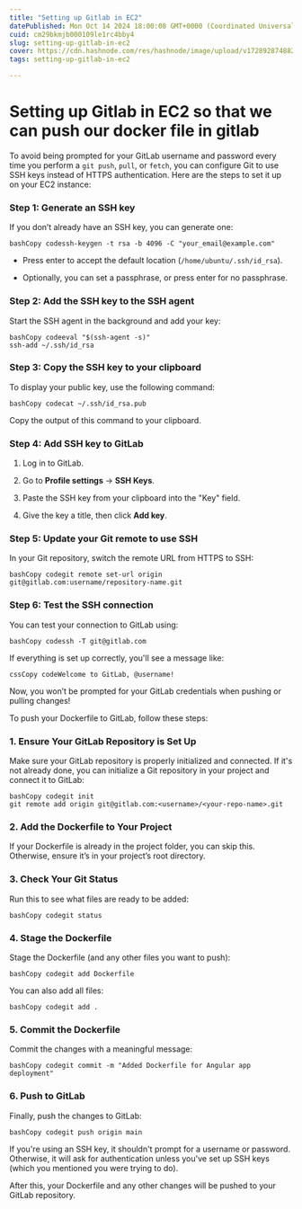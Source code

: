 ```yaml
---
title: "Setting up Gitlab in EC2"
datePublished: Mon Oct 14 2024 18:00:08 GMT+0000 (Coordinated Universal Time)
cuid: cm29bkmjb000109le1rc4bby4
slug: setting-up-gitlab-in-ec2
cover: https://cdn.hashnode.com/res/hashnode/image/upload/v1728928748820/88178af3-759e-4d0a-acd0-727d9ac90ba2.png
tags: setting-up-gitlab-in-ec2

---
```


# Setting up Gitlab in EC2 so that we can push our docker file in gitlab

To avoid being prompted for your GitLab username and password every time you perform a `git push`, `pull`, or `fetch`, you can configure Git to use SSH keys instead of HTTPS authentication. Here are the steps to set it up on your EC2 instance:

### Step 1: Generate an SSH key

If you don’t already have an SSH key, you can generate one:

```plaintext
bashCopy codessh-keygen -t rsa -b 4096 -C "your_email@example.com"
```

* Press enter to accept the default location (`/home/ubuntu/.ssh/id_rsa`).
    
* Optionally, you can set a passphrase, or press enter for no passphrase.
    

### Step 2: Add the SSH key to the SSH agent

Start the SSH agent in the background and add your key:

```plaintext
bashCopy codeeval "$(ssh-agent -s)"
ssh-add ~/.ssh/id_rsa
```

### Step 3: Copy the SSH key to your clipboard

To display your public key, use the following command:

```plaintext
bashCopy codecat ~/.ssh/id_rsa.pub
```

Copy the output of this command to your clipboard.

### Step 4: Add SSH key to GitLab

1. Log in to GitLab.
    
2. Go to **Profile settings** → **SSH Keys**.
    
3. Paste the SSH key from your clipboard into the "Key" field.
    
4. Give the key a title, then click **Add key**.
    

### Step 5: Update your Git remote to use SSH

In your Git repository, switch the remote URL from HTTPS to SSH:

```plaintext
bashCopy codegit remote set-url origin git@gitlab.com:username/repository-name.git
```

### Step 6: Test the SSH connection

You can test your connection to GitLab using:

```plaintext
bashCopy codessh -T git@gitlab.com
```

If everything is set up correctly, you'll see a message like:

```plaintext
cssCopy codeWelcome to GitLab, @username!
```

Now, you won’t be prompted for your GitLab credentials when pushing or pulling changes!

To push your Dockerfile to GitLab, follow these steps:

### 1\. **Ensure Your GitLab Repository is Set Up**

Make sure your GitLab repository is properly initialized and connected. If it's not already done, you can initialize a Git repository in your project and connect it to GitLab:

```plaintext
bashCopy codegit init
git remote add origin git@gitlab.com:<username>/<your-repo-name>.git
```

### 2\. **Add the Dockerfile to Your Project**

If your Dockerfile is already in the project folder, you can skip this. Otherwise, ensure it’s in your project’s root directory.

### 3\. **Check Your Git Status**

Run this to see what files are ready to be added:

```plaintext
bashCopy codegit status
```

### 4\. **Stage the Dockerfile**

Stage the Dockerfile (and any other files you want to push):

```plaintext
bashCopy codegit add Dockerfile
```

You can also add all files:

```plaintext
bashCopy codegit add .
```

### 5\. **Commit the Dockerfile**

Commit the changes with a meaningful message:

```plaintext
bashCopy codegit commit -m "Added Dockerfile for Angular app deployment"
```

### 6\. **Push to GitLab**

Finally, push the changes to GitLab:

```plaintext
bashCopy codegit push origin main
```

If you're using an SSH key, it shouldn't prompt for a username or password. Otherwise, it will ask for authentication unless you've set up SSH keys (which you mentioned you were trying to do).

After this, your Dockerfile and any other changes will be pushed to your GitLab repository.